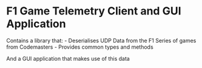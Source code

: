 # F1 Game Telemetry Client and GUI Application

Contains a library that:
	- Deserialises UDP Data from the F1 Series of games from Codemasters
	- Provides common types and methods

And a GUI application that makes use of this data 
